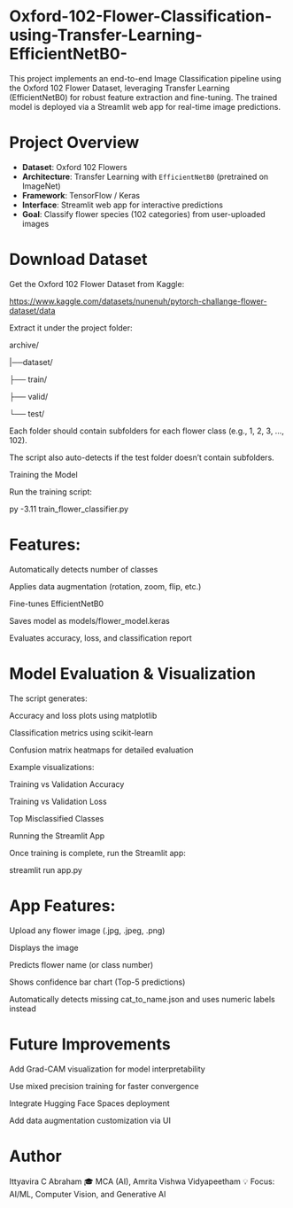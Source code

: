 # Oxford-102-Flower-Classification-using-Transfer-Learning-EfficientNetB0-
This project implements an end-to-end Image Classification pipeline using the Oxford 102 Flower Dataset, leveraging Transfer Learning (EfficientNetB0) for robust feature extraction and fine-tuning.   The trained model is deployed via a Streamlit web app for real-time image predictions.


# Project Overview

- **Dataset**: Oxford 102 Flowers
- **Architecture**: Transfer Learning with `EfficientNetB0` (pretrained on ImageNet)  
- **Framework**: TensorFlow / Keras  
- **Interface**: Streamlit web app for interactive predictions  
- **Goal**: Classify flower species (102 categories) from user-uploaded images

# Download Dataset

Get the Oxford 102 Flower Dataset from Kaggle:

https://www.kaggle.com/datasets/nunenuh/pytorch-challange-flower-dataset/data

Extract it under the project folder:

archive/

|──dataset/

  ├── train/

  ├── valid/

  └── test/

Each folder should contain subfolders for each flower class (e.g., 1, 2, 3, …, 102).

The script also auto-detects if the test folder doesn’t contain subfolders.

Training the Model

Run the training script:

py -3.11 train_flower_classifier.py

# Features:

Automatically detects number of classes

Applies data augmentation (rotation, zoom, flip, etc.)

Fine-tunes EfficientNetB0

Saves model as models/flower_model.keras

Evaluates accuracy, loss, and classification report

# Model Evaluation & Visualization

The script generates:

Accuracy and loss plots using matplotlib

Classification metrics using scikit-learn

Confusion matrix heatmaps for detailed evaluation

Example visualizations:

Training vs Validation Accuracy

Training vs Validation Loss

Top Misclassified Classes

Running the Streamlit App

Once training is complete, run the Streamlit app:

streamlit run app.py


# App Features:

Upload any flower image (.jpg, .jpeg, .png)

Displays the image

Predicts flower name (or class number)

Shows confidence bar chart (Top-5 predictions)

Automatically detects missing cat_to_name.json and uses numeric labels instead

# Future Improvements

Add Grad-CAM visualization for model interpretability

Use mixed precision training for faster convergence

Integrate Hugging Face Spaces deployment

Add data augmentation customization via UI

# Author

Ittyavira C Abraham
🎓 MCA (AI), Amrita Vishwa Vidyapeetham
💡 Focus: AI/ML, Computer Vision, and Generative AI
